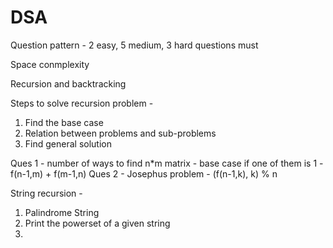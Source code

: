 # DSA

Question pattern -  2 easy, 5 medium, 3 hard questions must

Space conmplexity

Recursion and backtracking

Steps to solve recursion problem -
  1) Find the base case
  2) Relation between problems and sub-problems
  3) Find general solution

Ques 1 - number of ways to find n*m matrix - base case if one of them is 1 - f(n-1,m) + f(m-1,n)
Ques 2 - Josephus problem - (f(n-1,k), k) % n

String recursion - 
1. Palindrome String
2. Print the powerset of a given string
3. 
